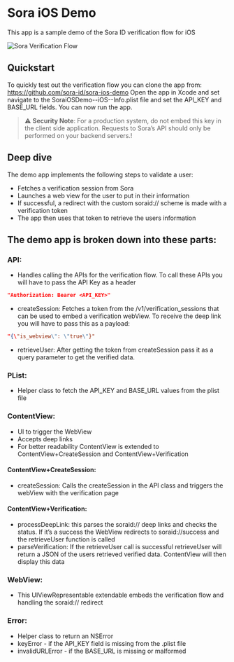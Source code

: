 # Sora iOS Demo
This app is a sample demo of the Sora ID verification flow for iOS

![Sora Verification Flow](https://files.readme.io/03e4657-Simulator_Screen_Shot_-_iPhone_X_15.2_-_2022-04-12_at_13.11.04.png)

## Quickstart
To quickly test out the verification flow you can clone the app from:
https://github.com/sora-id/sora-ios-demo
Open the app in Xcode and set navigate to the SoraiOSDemo--iOS--Info.plist file and set the API_KEY and BASE_URL fields. You can now run the app.

> ⚠️ **Security Note**: For a production system, do not embed this key in the client side application. Requests to Sora’s API should only be performed on your backend servers.!

## Deep dive
The demo app implements the following steps to validate a user:
 - Fetches a verification session from Sora
 - Launches a web view for the user to put in their information
 - If successful, a redirect with the custom soraid:// scheme is made with a verification token
 - The app then uses that token to retrieve the users information

## The demo app is broken down into these parts:

### API:
- Handles calling the APIs for the verification flow. To call these APIs you will have to pass the API Key as a header
```json
"Authorization: Bearer <API_KEY>"
```
- createSession: Fetches a token from the /v1/verification_sessions that can be used to embed a verification webView. To receive the deep link you will have to pass this as a payload:
```json
"{\"is_webview\": \"true\"}"
```
- retrieveUser: After getting the token from createSession pass it as a query parameter to get the verified data.

### PList:
- Helper class to fetch the API_KEY and BASE_URL values from the plist file

### ContentView:
- UI to trigger the WebView
- Accepts deep links
- For better readability ContentView is extended to ContentView+CreateSession and ContentView+Verification

#### ContentView+CreateSession:
- createSession: Calls the createSession in the API class and triggers the webView with the verification page

#### ContentView+Verification:
- processDeepLink: this parses the soraid:// deep links and checks the status. If it’s a success the WebView redirects to soraid://success and the retrieveUser function is called
- parseVerification: If the retrieveUser call is successful retrieveUser  will return a JSON of the users retrieved verified data. ContentView will then display this data

### WebView:
- This UIViewRepresentable extendable embeds the verification flow and handling the soraid:// redirect

### Error:
- Helper class to return an NSError
- keyError - if the API_KEY field is missing from the .plist file
- invalidURLError - if the BASE_URL is missing or malformed
